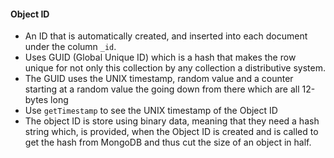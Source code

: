 #### Object ID

  - An ID that is automatically created, and inserted into each document under the column `_id`.
  - Uses GUID (Global Unique ID) which is a hash that makes the row unique for not only this collection by any collection a distributive system.
  - The GUID uses the UNIX timestamp, random value and a counter starting at a random value the going down from there which are all 12-bytes long
  - Use `getTimestamp` to see the UNIX timestamp of the Object ID
  - The object ID is store using binary data, meaning that they need a hash string which, is provided, when the Object ID is created and is called to get the hash from MongoDB and thus cut the size of an object in half.
  
